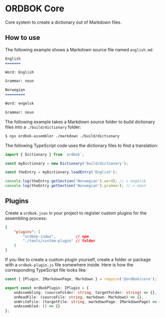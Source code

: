 ORDBOK Core
===========

Core system to create a dictionary out of Markdown files.



How to use
----------

The following example shows a Markdown source file named `english.md`:
```md
English
=======

Word: English

Grammar: noun

Norwegian
=========

Word: engelsk

Grammar: noun
```

The following example takes a Markdown source folder to build dictionary files into a
`./build/dictionary` folder:
```sh
$ npx ordbok-assembler ./markdown ./build/dictionary
```

The following TypeScript code uses the dictionary files to find a translation:
```ts
import { Dictionary } from `ordbok`;

const myDictionary = new Dictionary('build/dictionary');

const theEntry = myDictionary.loadEntry('English');

console.log(theEntry.getSection('Norwegian').word); // = engelsk
console.log(theEntry.getSection('Norwegian').grammar); // = noun
```



Plugins
-------

Create a `ordbok.json` in your project to register custom plugins for the assembling process:
```json
{
    "plugins": [
        "ordbok-index",         // npm
        "./tools/custom-plugin" // folder
    ]
}
```


If you like to create a custom plugin yourself, create a folder or package with a `ordbok-plugin.js`
file somewhere inside. Here is how the corresponding TypeScript file looks like:
```ts
const { IPlugin, IMarkdownPage, Markdown } = require('@ordbok/core');

export const ordbokPlugin: IPlugin = {
    onAssembling: (sourceFolder: string, targetFolder: string) => {},
    onReadFile: (sourceFile: string, markdown: Markdown) => {},
    onWriteFile: (targetFile: string, markdownPage: IMarkdownPage) => {},
    onAssembled: () => {}
};
```
